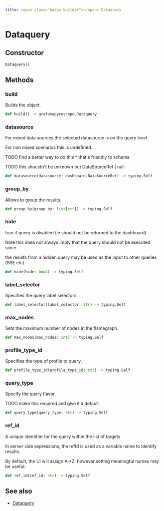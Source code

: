 ```yaml
---
title: <span class="badge builder"></span> Dataquery
---
```

# <span class="badge builder"></span> Dataquery

## Constructor

```python
Dataquery()
```
## Methods

### <span class="badge object-method"></span> build

Builds the object.

```python
def build() -> grafanapyroscope.Dataquery
```

### <span class="badge object-method"></span> datasource

For mixed data sources the selected datasource is on the query level.

For non mixed scenarios this is undefined.

TODO find a better way to do this ^ that's friendly to schema

TODO this shouldn't be unknown but DataSourceRef | null

```python
def datasource(datasource: dashboard.DataSourceRef) -> typing.Self
```

### <span class="badge object-method"></span> group_by

Allows to group the results.

```python
def group_by(group_by: list[str]) -> typing.Self
```

### <span class="badge object-method"></span> hide

true if query is disabled (ie should not be returned to the dashboard)

Note this does not always imply that the query should not be executed since

the results from a hidden query may be used as the input to other queries (SSE etc)

```python
def hide(hide: bool) -> typing.Self
```

### <span class="badge object-method"></span> label_selector

Specifies the query label selectors.

```python
def label_selector(label_selector: str) -> typing.Self
```

### <span class="badge object-method"></span> max_nodes

Sets the maximum number of nodes in the flamegraph.

```python
def max_nodes(max_nodes: int) -> typing.Self
```

### <span class="badge object-method"></span> profile_type_id

Specifies the type of profile to query.

```python
def profile_type_id(profile_type_id: str) -> typing.Self
```

### <span class="badge object-method"></span> query_type

Specify the query flavor

TODO make this required and give it a default

```python
def query_type(query_type: str) -> typing.Self
```

### <span class="badge object-method"></span> ref_id

A unique identifier for the query within the list of targets.

In server side expressions, the refId is used as a variable name to identify results.

By default, the UI will assign A->Z; however setting meaningful names may be useful.

```python
def ref_id(ref_id: str) -> typing.Self
```

## See also

 * <span class="badge object-type-class"></span> [Dataquery](./object-Dataquery.md)

